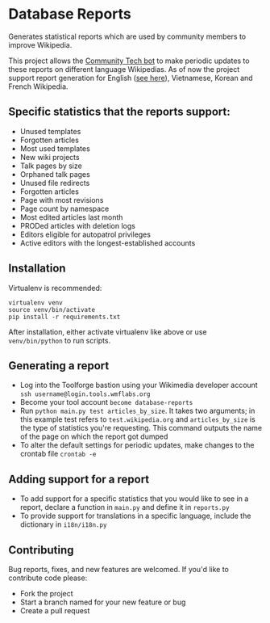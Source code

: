 # Database Reports
Generates statistical reports which are used by community members to improve Wikipedia.

This project allows the [Community Tech bot](https://en.wikipedia.org/wiki/User:Community_Tech_bot) to make periodic updates to these reports on different language Wikipedias. As of now the project support report generation for English ([see here](https://en.wikipedia.org/wiki/Wikipedia:Database_reports)), Vietnamese, Korean and French Wikipedia.

## Specific statistics that the reports support:
* Unused templates
* Forgotten articles
* Most used templates
* New wiki projects
* Talk pages by size
* Orphaned talk pages
* Unused file redirects
* Forgotten articles
* Page with most revisions
* Page count by namespace
* Most edited articles last month
* PRODed articles with deletion logs
* Editors eligible for autopatrol privileges
* Active editors with the longest-established accounts

## Installation
Virtualenv is recommended:

    virtualenv venv
    source venv/bin/activate
    pip install -r requirements.txt

After installation, either activate virtualenv like above or use `venv/bin/python` to run scripts.

## Generating a report
* Log into the Toolforge bastion using your Wikimedia developer account ```ssh username@login.tools.wmflabs.org```
* Become your tool account ```become database-reports```
* Run ```python main.py test articles_by_size```. It takes two arguments; in this example test refers to `test.wikipedia.org` and `articles_by_size` is the type of statistics you're requesting. This command outputs the name of the page on which the report got dumped
* To alter the default settings for periodic updates, make changes to the crontab file ```crontab -e```

## Adding support for a report
* To add support for a specific statistics that you would like to see in a report, declare a function in `main.py` and define it in `reports.py`
* To provide support for translations in a specific language, include the dictionary in `i18n/i18n.py`

## Contributing
Bug reports, fixes, and new features are welcomed. If you'd like to contribute code please:
* Fork the project
* Start a branch named for your new feature or bug
* Create a pull request